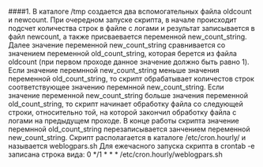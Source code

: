 ####1. В каталоге /tmp  создается два вспомогательных файла oldcount и newcount. При очередном запуске скрипта, в начале происходит подсчет количества строк в файле с логами и результат записывается в файл  newcount, а также присваевается переменной  new_count_string.
Далее значение переменной new_count_string сравнивается со значением переменной old_count_string, которая берется из файла oldcount (при первом проходе данное значение должно быть равно 1).
Если значение перемнной new_count_string меньше значения переменной old_count_string, то скрипт обрабатывает количестов строк соответствующее значению перемнной new_count_string.
Если значение переменной new_count_string больше значения переменной old_count_string, то скрипт начинает обработку файла со следующей строки, относительно той, на которой закончил обработку файла с логами на предыдущем проходе. 
В конце работы скрипта значение перемнной old_count_string перезаписывается занчением переменной new_count_string.
Скрипт располагается в каталоге /etc/cron.hourly/ и называется weblogpars.sh
Для ежечасного запуска скрипта в crontab -e записана строка вида:
0 */1 * * * /etc/cron.hourly/weblogpars.sh

